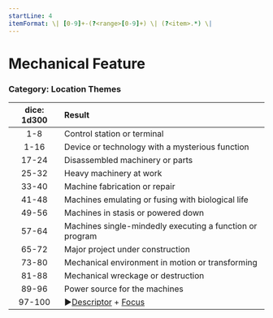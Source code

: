 ```yaml
---
startLine: 4
itemFormat: \| [0-9]+-(?<range>[0-9]+) \| (?<item>.*) \|
---
```

# Mechanical Feature
### Category: Location Themes

| dice: 1d300 | Result |
|:----:|:-------|
| 1-8 | Control station or terminal |
| 1-16 | Device or technology with a mysterious function |
| 17-24 | Disassembled machinery or parts |
| 25-32 | Heavy machinery at work |
| 33-40 | Machine fabrication or repair |
| 41-48 | Machines emulating or fusing with biological life |
| 49-56 | Machines in stasis or powered down |
| 57-64 | Machines single-mindedly executing a function or program |
| 65-72 | Major project under construction |
| 73-80 | Mechanical environment in motion or transforming |
| 81-88 | Mechanical wreckage or destruction |
| 89-96 | Power source for the machines |
| 97-100 | ▶[Descriptor](Core_Descriptor.md) + [Focus](Core_Focus.md) |